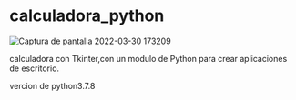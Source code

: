 # calculadora_python
![Captura de pantalla 2022-03-30 173209](https://user-images.githubusercontent.com/70282114/160947809-8522829b-f1ea-4088-9562-f32f9e064471.png)


calculadora con Tkinter,con un modulo de Python para crear aplicaciones de escritorio.

vercion de python3.7.8
